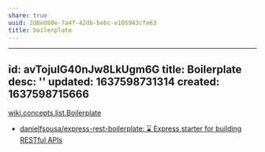```yaml
---
share: true
uuid: 2d8ed80e-7a4f-42db-bebc-e105943cfe63
title: boilerplate
---
```

---
id: avTojuIG40nJw8LkUgm6G
title: Boilerplate
desc: ''
updated: 1637598731314
created: 1637598715666
---

[wiki.concepts.list.Boilerplate](/undefined)

* [danielfsousa/express-rest-boilerplate: ⌛️ Express starter for building RESTful APIs](https://github.com/danielfsousa/express-rest-boilerplate)
